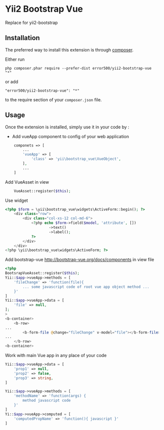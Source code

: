 Yii2 Bootstrap Vue
===================
Replace for yii2-bootstrap

Installation
------------

The preferred way to install this extension is through [composer](http://getcomposer.org/download/).

Either run

```
php composer.phar require --prefer-dist error500/yii2-bootstrap-vue "*"
```

or add

```
"error500/yii2-bootstrap-vue": "*"
```

to the require section of your `composer.json` file.


Usage
-----

Once the extension is installed, simply use it in your code by  :

* Add vueApp component to config of your web application
```php
    componets => [
        ...
        'vueApp' => [
            'class' => 'yii\bootstrap_vue\VueObject',
        ],
        ...
    ]
```

Add VueAsset in view
```php
    VueAsset::register($this);
```

Use widget
```php
<?php $form = \yii\bootstrap_vue\widgets\ActiveForm::begin(); ?>
    <div class="row">
        <div class="col-xs-12 col-md-6">
            <?php echo $form->field($model, 'attribute', [])
                    ->text()
                    ->label();
            ?>
        </div>
    </div>
<?php \yii\bootstrap_vue\widgets\ActiveForm; ?>
```

Add bootstrap-vue http://bootstrap-vue.org/docs/components
in view file
```php
<?php
BootsrapVueAsset::register($this);
Yii::$app->vueApp->methods = [
    'fileChange' => 'function(file){
        ... some javascript code of root vue app object method ...
    }'
]
Yii::$app->vueApp->data = [
    'file' => null,
];
>
<b-container>
    <b-row>
...
        <b-form-file @change="fileChange" v-model="file"></b-form-file>
...
    </b-row>
<b-container>
```


Work with main Vue app in any place of your code
```php
Yii::$app->vueApp->data = [
    'prop1' => null,
    'prop2' => false,
    'prop3' => string,
]

Yii::$app->vueApp->methods = [
    'methodName' => 'function(args) {
        method javascript code
    }'
]
Yi::$app->vueApp->computed = [
    'computedPropName' => 'function(){ javascript }'
]
```
